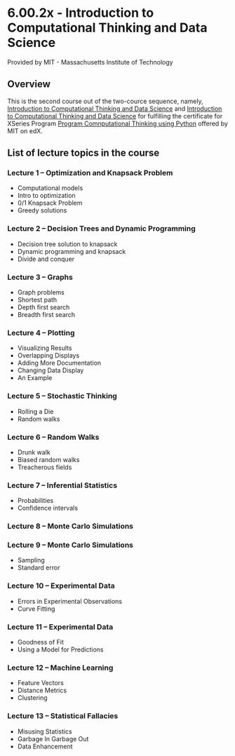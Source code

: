 # 6.00.2x - Introduction to Computational Thinking and Data Science

Provided by MIT - Massachusetts Institute of Technology

## Overview

This is the second course out of the two-cource sequence, namely, [Introduction to Computational Thinking and Data Science](https://learning.edx.org/course/course-v1:MITx+6.00.2x+1T2021/home) and [Introduction to Computational Thinking and Data Science](https://learning.edx.org/course/course-v1:MITx+6.00.2x+1T2021/home) for fulfilling the certificate for XSeries Program [Program Comnputational Thinking using Python](https://courses.edx.org/dashboard/programs/a4453798-ffc2-4f5a-b983-64a228e3a0fd/) offered by MIT on edX.

## List of lecture topics in the course

### Lecture 1 – Optimization and Knapsack Problem

- Computational models
- Intro to optimization
- 0/1 Knapsack Problem
- Greedy solutions

### Lecture 2 – Decision Trees and Dynamic Programming

- Decision tree solution to knapsack
- Dynamic programming and knapsack
- Divide and conquer

### Lecture 3 – Graphs

- Graph problems
- Shortest path
- Depth first search
- Breadth first search

### Lecture 4 – Plotting

- Visualizing Results
- Overlapping Displays
- Adding More Documentation
- Changing Data Display
- An Example

### Lecture 5 – Stochastic Thinking

- Rolling a Die
- Random walks

### Lecture 6 – Random Walks

- Drunk walk
- Biased random walks
- Treacherous fields

### Lecture 7 – Inferential Statistics

- Probabilities
- Confidence intervals

### Lecture 8 – Monte Carlo Simulations

### Lecture 9 – Monte Carlo Simulations

- Sampling
- Standard error

### Lecture 10 – Experimental Data

- Errors in Experimental Observations
- Curve Fitting

### Lecture 11 – Experimental Data

- Goodness of Fit
- Using a Model for Predictions

### Lecture 12 – Machine Learning

- Feature Vectors
- Distance Metrics
- Clustering

### Lecture 13 – Statistical Fallacies

- Misusing Statistics
- Garbage In Garbage Out
- Data Enhancement
